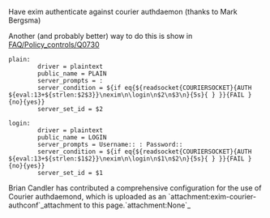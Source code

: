 Have exim authenticate against courier authdaemon (thanks to Mark
Bergsma)

Another (and probably better) way to do this is show in
[FAQ/Policy\_controls/Q0730](FAQ/Policy_controls/Q0730)

    plain:
            driver = plaintext
            public_name = PLAIN
            server_prompts = :
            server_condition = ${if eq{${readsocket{COURIERSOCKET}{AUTH
    ${eval:13+${strlen:$2$3}}\nexim\n\login\n$2\n$3\n}{5s}{ } }}{FAIL }{no}{yes}}
            server_set_id = $2

    login:
            driver = plaintext
            public_name = LOGIN
            server_prompts = Username:: : Password::
            server_condition = ${if eq{${readsocket{COURIERSOCKET}{AUTH ${eval:13+${strlen:$1$2}}\nexim\n\login\n$1\n$2\n}{5s}{ } }}{FAIL }{no}{yes}}
            server_set_id = $1

Brian Candler has contributed a comprehensive configuration for the use
of Courier authdaemond, which is uploaded as an
\`attachment:exim-courier-authconf\`\_attachment to this
page.\`attachment:None\`\_
